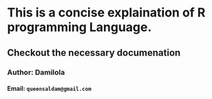 # This is a concise explaination of R programming Language.
## Checkout the necessary documenation 
### Author: Damilola
#### Email: `queensaldam@gmail.com`